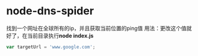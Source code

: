 # node-dns-spider
找到一个网址在全球所有的ip，并且获取当前位置的ping值
用法：更改这个值就好了，在当前目录执行**node index.js**
```js
var targetUrl = 'www.google.com';
```
